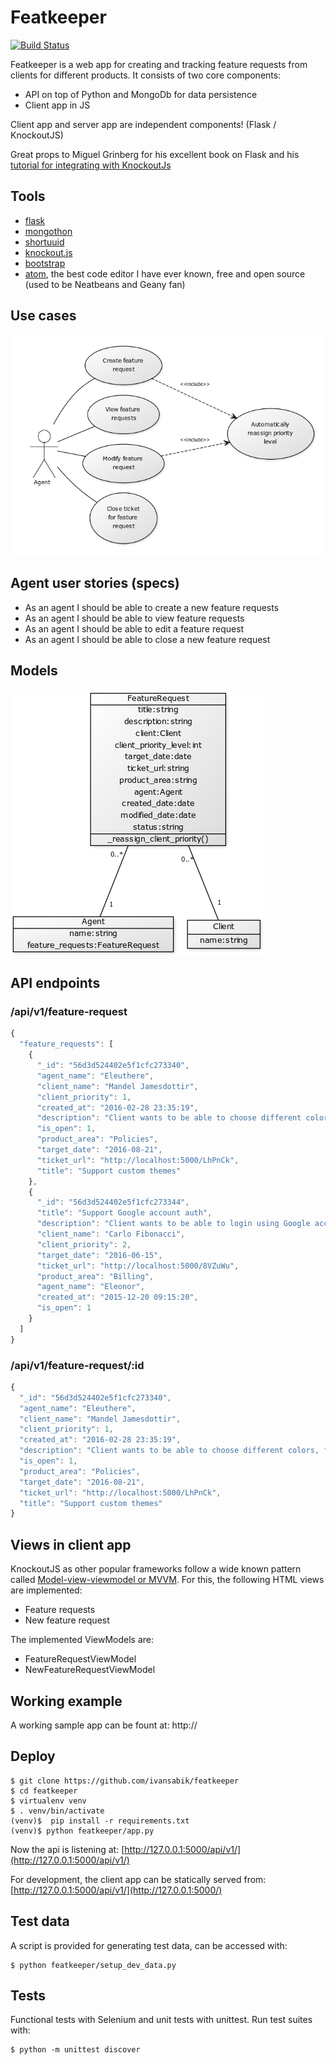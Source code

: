 # Featkeeper
[![Build Status](https://travis-ci.org/ivansabik/featkeeper.svg)](https://travis-ci.org/ivansabik/featkeeper)

Featkeeper is a web app for creating and tracking feature requests from clients for different products. It consists of two core components:

- API on top of Python and MongoDb for data persistence
- Client app in JS

Client app and server app are independent components! (Flask / KnockoutJS)

Great props to Miguel Grinberg for his excellent book on Flask and his [tutorial for integrating with KnockoutJs](http://blog.miguelgrinberg.com/post/writing-a-javascript-rest-client)


## Tools
- [flask](https://github.com/mitsuhiko/flask)
- [mongothon](https://github.com/gamechanger/mongothon)
- [shortuuid](https://github.com/stochastic-technologies/shortuuid)
- [knockout.js](https://github.com/knockout/knockout)
- [bootstrap](https://github.com/twbs/bootstrap)
- [atom](https://atom.io/), the best code editor I have ever known, free and open source (used to be Neatbeans and Geany fan)

## Use cases
![](https://raw.githubusercontent.com/ivansabik/featkeeper/master/doc/use_cases.png)

## Agent user stories (specs)
- As an agent I should be able to create a new feature requests
- As an agent I should be able to view feature requests
- As an agent I should be able to edit a feature request
- As an agent I should be able to close a new feature request

## Models
![](https://raw.githubusercontent.com/ivansabik/featkeeper/master/doc/models.png)

## API endpoints
### /api/v1/feature-request

```javascript
{
  "feature_requests": [
    {
      "_id": "56d3d524402e5f1cfc273340",
      "agent_name": "Eleuthere",
      "client_name": "Mandel Jamesdottir",
      "client_priority": 1,
      "created_at": "2016-02-28 23:35:19",
      "description": "Client wants to be able to choose different colors, fonts, and layouts for each module",
      "is_open": 1,
      "product_area": "Policies",
      "target_date": "2016-08-21",
      "ticket_url": "http://localhost:5000/LhPnCk",
      "title": "Support custom themes"
    },
    {
      "_id": "56d3d524402e5f1cfc273344",
      "title": "Support Google account auth",
      "description": "Client wants to be able to login using Google accounts restricted to users in corporate domain",
      "client_name": "Carlo Fibonacci",
      "client_priority": 2,
      "target_date": "2016-06-15",
      "ticket_url": "http://localhost:5000/8VZuWu",
      "product_area": "Billing",
      "agent_name": "Eleonor",
      "created_at": "2015-12-20 09:15:20",
      "is_open": 1
    }
  ]
}
```

### /api/v1/feature-request/:id

```javascript
{
  "_id": "56d3d524402e5f1cfc273340",
  "agent_name": "Eleuthere",
  "client_name": "Mandel Jamesdottir",
  "client_priority": 1,
  "created_at": "2016-02-28 23:35:19",
  "description": "Client wants to be able to choose different colors, fonts, and layouts for each module",
  "is_open": 1,
  "product_area": "Policies",
  "target_date": "2016-08-21",
  "ticket_url": "http://localhost:5000/LhPnCk",
  "title": "Support custom themes"
}
```

## Views in client app

KnockoutJS as other popular frameworks follow a wide known pattern called [Model-view-viewmodel or MVVM](https://en.wikipedia.org/wiki/Model%E2%80%93view%E2%80%93viewmodel). For this, the following HTML views are implemented:

- Feature requests
- New feature request

The implemented ViewModels are:

- FeatureRequestViewModel
- NewFeatureRequestViewModel

## Working example
A working sample app can be fount at: http://

## Deploy

```shell
$ git clone https://github.com/ivansabik/featkeeper
$ cd featkeeper
$ virtualenv venv
$ . venv/bin/activate
(venv)$  pip install -r requirements.txt
(venv)$ python featkeeper/app.py
```

Now the api is listening at: [http://127.0.0.1:5000/api/v1/](http://127.0.0.1:5000/api/v1/)

For development, the client app can be statically served from:
[http://127.0.0.1:5000/api/v1/](http://127.0.0.1:5000/)

## Test data
A script is provided for generating test data, can be accessed with:

```shell
$ python featkeeper/setup_dev_data.py
```

## Tests
Functional tests with Selenium and unit tests with unittest. Run test suites with:

```shell
$ python -m unittest discover
```
